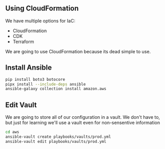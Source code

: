 ## Using CloudFormation

We have multiple options for IaC:
- CloudFormation
- CDK
- Terraform

We are going to use CloudFormation because its dead simple to use.

## Install Ansible

```sh
pip install boto3 botocore
pipx install --include-deps ansible
ansible-galaxy collection install amazon.aws
```

## Edit Vault

We are going to store all of our configuration in a vault.
We don't have to, but just for learning we'll use a vault even for non-sensentive information


```sh
cd aws
ansible-vault create playbooks/vaults/prod.yml
ansible-vault edit playbooks/vaults/prod.yml
```